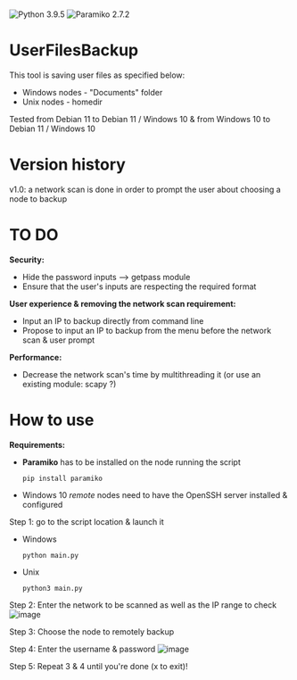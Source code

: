 # 
![Python 3.9.5](https://img.shields.io/badge/python-3.9.5%2B-brightgreen)
![Paramiko 2.7.2](https://img.shields.io/badge/Paramiko-2.7.2-lightgrey)

# UserFilesBackup

This tool is saving user files as specified below:
- Windows nodes - "Documents" folder
- Unix nodes - homedir

Tested from Debian 11 to Debian 11 / Windows 10 & from Windows 10 to Debian 11 / Windows 10

# Version history
v1.0: a network scan is done in order to prompt the user about choosing a node to backup

# TO DO
**Security:**
- Hide the password inputs --> getpass module
- Ensure that the user's inputs are respecting the required format 

**User experience & removing the network scan requirement:**
- Input an IP to backup directly from command line
- Propose to input an IP to backup from the menu before the network scan & user prompt

**Performance:**
- Decrease the network scan's time by multithreading it (or use an existing module: scapy ?)

# How to use
**Requirements:**
- **Paramiko** has to be installed on the node running the script
  ```
  pip install paramiko
  ```
- Windows 10 _remote_ nodes need to have the OpenSSH server installed & configured

Step 1: go to the script location & launch it
- Windows 
  ```
  python main.py
  ```
- Unix
  ```
  python3 main.py
  ```
 
 Step 2: Enter the network to be scanned as well as the IP range to check
 ![image](https://user-images.githubusercontent.com/67184779/123561954-e7025000-d7ab-11eb-9996-ab545fc1abf1.png)
 
 Step 3: Choose the node to remotely backup
 
 Step 4: Enter the username & password
![image](https://user-images.githubusercontent.com/67184779/123562182-4e6ccf80-d7ad-11eb-8f4f-f25fbd5820a3.png)
 
 Step 5: Repeat 3 & 4 until you're done (x to exit)!
